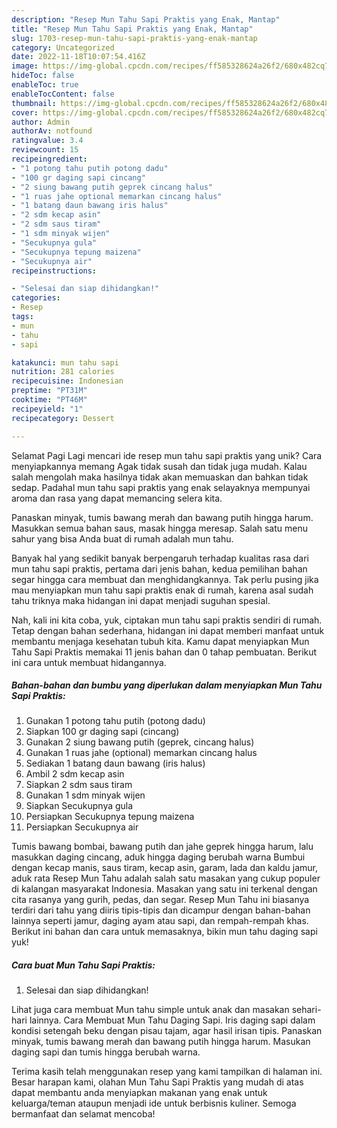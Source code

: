 ```yaml
---
description: "Resep Mun Tahu Sapi Praktis yang Enak, Mantap"
title: "Resep Mun Tahu Sapi Praktis yang Enak, Mantap"
slug: 1703-resep-mun-tahu-sapi-praktis-yang-enak-mantap
category: Uncategorized
date: 2022-11-18T10:07:54.416Z
image: https://img-global.cpcdn.com/recipes/ff585328624a26f2/680x482cq70/mun-tahu-sapi-praktis-foto-resep-utama.jpg
hideToc: false
enableToc: true
enableTocContent: false
thumbnail: https://img-global.cpcdn.com/recipes/ff585328624a26f2/680x482cq70/mun-tahu-sapi-praktis-foto-resep-utama.jpg
cover: https://img-global.cpcdn.com/recipes/ff585328624a26f2/680x482cq70/mun-tahu-sapi-praktis-foto-resep-utama.jpg
author: Admin
authorAv: notfound
ratingvalue: 3.4
reviewcount: 15
recipeingredient:
- "1 potong tahu putih potong dadu"
- "100 gr daging sapi cincang"
- "2 siung bawang putih geprek cincang halus"
- "1 ruas jahe optional memarkan cincang halus"
- "1 batang daun bawang iris halus"
- "2 sdm kecap asin"
- "2 sdm saus tiram"
- "1 sdm minyak wijen"
- "Secukupnya gula"
- "Secukupnya tepung maizena"
- "Secukupnya air"
recipeinstructions:

- "Selesai dan siap dihidangkan!"
categories:
- Resep
tags:
- mun
- tahu
- sapi

katakunci: mun tahu sapi 
nutrition: 281 calories
recipecuisine: Indonesian
preptime: "PT31M"
cooktime: "PT46M"
recipeyield: "1"
recipecategory: Dessert

---
```



Selamat Pagi Lagi mencari ide resep mun tahu sapi praktis yang unik? Cara menyiapkannya memang Agak tidak susah dan tidak juga mudah. Kalau salah mengolah maka hasilnya tidak akan memuaskan dan bahkan tidak sedap. Padahal mun tahu sapi praktis yang enak selayaknya mempunyai aroma dan rasa yang dapat memancing selera kita.


Panaskan minyak, tumis bawang merah dan bawang putih hingga harum. Masukkan semua bahan saus, masak hingga meresap. Salah satu menu sahur yang bisa Anda buat di rumah adalah mun tahu.

Banyak hal yang sedikit banyak berpengaruh terhadap kualitas rasa dari mun tahu sapi praktis, pertama dari jenis bahan, kedua pemilihan bahan segar hingga cara membuat dan menghidangkannya. Tak perlu pusing jika mau menyiapkan mun tahu sapi praktis enak di rumah, karena asal sudah tahu triknya maka hidangan ini dapat menjadi suguhan spesial.


Nah, kali ini kita coba, yuk, ciptakan mun tahu sapi praktis sendiri di rumah. Tetap dengan bahan sederhana, hidangan ini dapat memberi manfaat untuk membantu menjaga kesehatan tubuh kita. Kamu dapat menyiapkan Mun Tahu Sapi Praktis memakai 11 jenis bahan dan 0 tahap pembuatan. Berikut ini cara untuk membuat hidangannya.

<!--inarticleads1-->

##### Bahan-bahan dan bumbu yang diperlukan dalam menyiapkan Mun Tahu Sapi Praktis:

1. Gunakan 1 potong tahu putih (potong dadu)
1. Siapkan 100 gr daging sapi (cincang)
1. Gunakan 2 siung bawang putih (geprek, cincang halus)
1. Gunakan 1 ruas jahe (optional) memarkan cincang halus
1. Sediakan 1 batang daun bawang (iris halus)
1. Ambil 2 sdm kecap asin
1. Siapkan 2 sdm saus tiram
1. Gunakan 1 sdm minyak wijen
1. Siapkan Secukupnya gula
1. Persiapkan Secukupnya tepung maizena
1. Persiapkan Secukupnya air


Tumis bawang bombai, bawang putih dan jahe geprek hingga harum, lalu masukkan daging cincang, aduk hingga daging berubah warna Bumbui dengan kecap manis, saus tiram, kecap asin, garam, lada dan kaldu jamur, aduk rata Resep Mun Tahu adalah salah satu masakan yang cukup populer di kalangan masyarakat Indonesia. Masakan yang satu ini terkenal dengan cita rasanya yang gurih, pedas, dan segar. Resep Mun Tahu ini biasanya terdiri dari tahu yang diiris tipis-tipis dan dicampur dengan bahan-bahan lainnya seperti jamur, daging ayam atau sapi, dan rempah-rempah khas. Berikut ini bahan dan cara untuk memasaknya, bikin mun tahu daging sapi yuk! 

<!--inarticleads2-->

##### Cara buat Mun Tahu Sapi Praktis:


1. Selesai dan siap dihidangkan!

Lihat juga cara membuat Mun tahu simple untuk anak dan masakan sehari-hari lainnya. Cara Membuat Mun Tahu Daging Sapi. Iris daging sapi dalam kondisi setengah beku dengan pisau tajam, agar hasil irisan tipis. Panaskan minyak, tumis bawang merah dan bawang putih hingga harum. Masukan daging sapi dan tumis hingga berubah warna. 

Terima kasih telah menggunakan resep yang kami tampilkan di halaman ini. Besar harapan kami, olahan Mun Tahu Sapi Praktis yang mudah di atas dapat membantu anda menyiapkan makanan yang enak untuk keluarga/teman ataupun menjadi ide untuk berbisnis kuliner. Semoga bermanfaat dan selamat mencoba!
